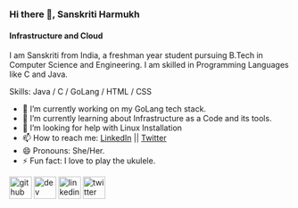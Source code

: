 ### Hi there 👋, Sanskriti Harmukh
#### Infrastructure and Cloud
I am Sanskriti from India, a freshman year student pursuing B.Tech in Computer Science and Engineering. I am skilled in Programming Languages like C and Java.


Skills: Java / C / GoLang / HTML / CSS

- 🔭 I’m currently working on my GoLang tech stack. 
- 🌱 I’m currently learning about Infrastructure as a Code and its tools. 
- 🤔 I’m looking for help with Linux Installation 
- 📫 How to reach me: [LinkedIn](https://www.linkedin.com/in/sanskriti-harmukh-81b343206/) || [Twitter](https://twitter.com/SanskritiHarmu1) 
- 😄 Pronouns: She/Her. 
- ⚡ Fun fact: I love to play the ukulele. 


[<img src='https://cdn.jsdelivr.net/npm/simple-icons@3.0.1/icons/github.svg' alt='github' height='40'>](https://github.com/https://github.com/SanskritiHarmukh)  [<img src='https://cdn.jsdelivr.net/npm/simple-icons@3.0.1/icons/dev-dot-to.svg' alt='dev' height='40'>](https://dev.to/https://dev.to/sanskritiharmu1)  [<img src='https://cdn.jsdelivr.net/npm/simple-icons@3.0.1/icons/linkedin.svg' alt='linkedin' height='40'>](https://www.linkedin.com/in/https://www.linkedin.com/in/sanskriti-harmukh-81b343206//)  [<img src='https://cdn.jsdelivr.net/npm/simple-icons@3.0.1/icons/twitter.svg' alt='twitter' height='40'>](https://twitter.com/https://twitter.com/SanskritiHarmu1)  
